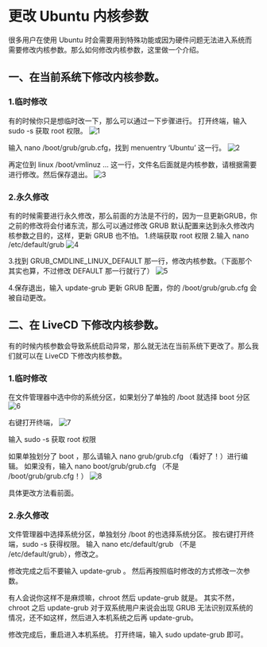 # 更改 Ubuntu 内核参数

很多用户在使用 Ubuntu 时会需要用到特殊功能或因为硬件问题无法进入系统而需要修改内核参数。那么如何修改内核参数，这里做一个介绍。

## 一、在当前系统下修改内核参数。
### 1.临时修改
有的时候你只是想临时改一下，那么可以通过一下步骤进行。
打开终端，输入 sudo -s 获取 root 权限。
![1](https://raw.githubusercontent.com/UbuntuBar/userguide/master/image/更改Ubuntu内核参数/1.png)

输入 nano /boot/grub/grub.cfg，找到 menuentry ‘Ubuntu’ 这一行。
![2](https://raw.githubusercontent.com/UbuntuBar/userguide/master/image/更改Ubuntu内核参数/2.png)

再定位到 linux /boot/vmlinuz ... 这一行，文件名后面就是内核参数，请根据需要进行修改。然后保存退出。
![3](https://raw.githubusercontent.com/UbuntuBar/userguide/master/image/更改Ubuntu内核参数/3.png)

### 2.永久修改
有的时候需要进行永久修改，那么前面的方法是不行的，因为一旦更新GRUB，你之前的修改将会付诸东流，那么可以通过修改 GRUB 默认配置来达到永久修改内核参数之目的，这样，更新 GRUB 也不怕。
1.终端获取 root 权限
2.输入 nano /etc/default/grub
![4](https://raw.githubusercontent.com/UbuntuBar/userguide/master/image/更改Ubuntu内核参数/4.png)

3.找到 GRUB_CMDLINE_LINUX_DEFAULT 那一行，修改内核参数。（下面那个其实也算，不过修改 DEFAULT 那一行就行了）
![5](https://raw.githubusercontent.com/UbuntuBar/userguide/master/image/更改Ubuntu内核参数/5.png)

4.保存退出，输入 update-grub 更新 GRUB 配置，你的 /boot/grub/grub.cfg 会被自动更改。

## 二、在 LiveCD 下修改内核参数。
有的时候内核参数会导致系统启动异常，那么就无法在当前系统下更改了。那么我们就可以在 LiveCD 下修改内核参数。

### 1.临时修改
在文件管理器中选中你的系统分区，如果划分了单独的 /boot 就选择 boot 分区
![6](https://raw.githubusercontent.com/UbuntuBar/userguide/master/image/更改Ubuntu内核参数/6.png)

右键打开终端，
![7](https://raw.githubusercontent.com/UbuntuBar/userguide/master/image/更改Ubuntu内核参数/7.png)

输入 sudo -s 获取 root 权限

如果单独划分了 boot ，那么请输入 nano grub/grub.cfg （看好了！）进行编辑。
如果没有，输入 nano boot/grub/grub.cfg （不是 /boot/grub/grub.cfg！）
![8](https://raw.githubusercontent.com/UbuntuBar/userguide/master/image/更改Ubuntu内核参数/8.png)

具体更改方法看前面。

### 2.永久修改
文件管理器中选择系统分区，单独划分 /boot 的也选择系统分区。
按右键打开终端，sudo -s 获得权限。
输入 nano etc/default/grub （不是 /etc/default/grub），修改之。

修改完成之后不要输入 update-grub 。
然后再按照临时修改的方式修改一次参数。

有人会说你这样不是麻烦嘛，chroot 然后 update-grub 就是。
其实不然，chroot 之后 update-grub 对于双系统用户来说会出现 GRUB 无法识别双系统的情况，还不如这样，然后进入本机系统之后再 update-grub。


修改完成后，重启进入本机系统。
打开终端，输入 sudo update-grub 即可。
